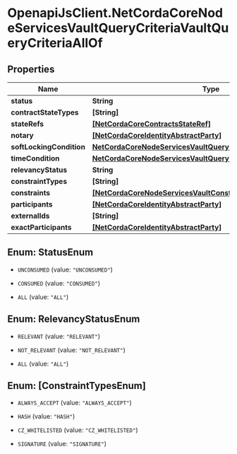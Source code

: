 # OpenapiJsClient.NetCordaCoreNodeServicesVaultQueryCriteriaVaultQueryCriteriaAllOf

## Properties

Name | Type | Description | Notes
------------ | ------------- | ------------- | -------------
**status** | **String** |  | [optional] 
**contractStateTypes** | **[String]** |  | [optional] 
**stateRefs** | [**[NetCordaCoreContractsStateRef]**](NetCordaCoreContractsStateRef.md) |  | [optional] 
**notary** | [**[NetCordaCoreIdentityAbstractParty]**](NetCordaCoreIdentityAbstractParty.md) |  | [optional] 
**softLockingCondition** | [**NetCordaCoreNodeServicesVaultQueryCriteriaSoftLockingCondition**](NetCordaCoreNodeServicesVaultQueryCriteriaSoftLockingCondition.md) |  | [optional] 
**timeCondition** | [**NetCordaCoreNodeServicesVaultQueryCriteriaTimeCondition**](NetCordaCoreNodeServicesVaultQueryCriteriaTimeCondition.md) |  | [optional] 
**relevancyStatus** | **String** |  | [optional] 
**constraintTypes** | **[String]** |  | [optional] 
**constraints** | [**[NetCordaCoreNodeServicesVaultConstraintInfo]**](NetCordaCoreNodeServicesVaultConstraintInfo.md) |  | [optional] 
**participants** | [**[NetCordaCoreIdentityAbstractParty]**](NetCordaCoreIdentityAbstractParty.md) |  | [optional] 
**externalIds** | **[String]** |  | [optional] 
**exactParticipants** | [**[NetCordaCoreIdentityAbstractParty]**](NetCordaCoreIdentityAbstractParty.md) |  | [optional] 



## Enum: StatusEnum


* `UNCONSUMED` (value: `"UNCONSUMED"`)

* `CONSUMED` (value: `"CONSUMED"`)

* `ALL` (value: `"ALL"`)





## Enum: RelevancyStatusEnum


* `RELEVANT` (value: `"RELEVANT"`)

* `NOT_RELEVANT` (value: `"NOT_RELEVANT"`)

* `ALL` (value: `"ALL"`)





## Enum: [ConstraintTypesEnum]


* `ALWAYS_ACCEPT` (value: `"ALWAYS_ACCEPT"`)

* `HASH` (value: `"HASH"`)

* `CZ_WHITELISTED` (value: `"CZ_WHITELISTED"`)

* `SIGNATURE` (value: `"SIGNATURE"`)





